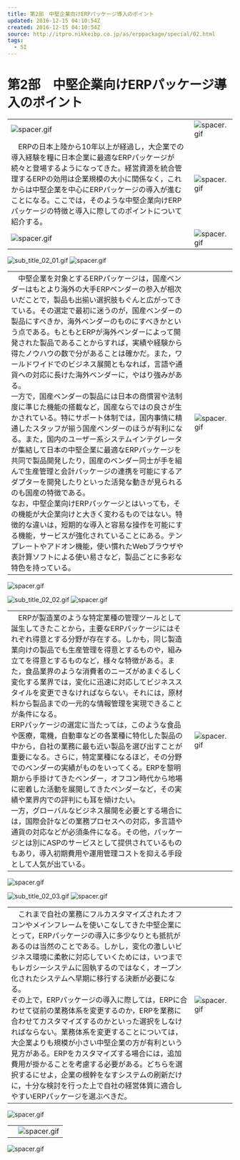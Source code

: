 ```yaml
---
title: 第2部　中堅企業向けERPパッケージ導入のポイント
updated: 2016-12-15 04:10:54Z
created: 2016-12-15 04:10:54Z
source: http://itpro.nikkeibp.co.jp/as/erppackage/special/02.html
tags:
  - SI
---
```


# 第2部　中堅企業向けERPパッケージ導入のポイント

|     |     |
| --- | --- |
| ![spacer.gif](../_resources/spacer-3.gif) | ![spacer.gif](../_resources/spacer-3.gif) |
| 　ERPの日本上陸から10年以上が経過し，大企業での導入経験を糧に日本企業に最適なERPパッケージが続々と登場するようになってきた。経営資源を統合管理するERPの効用は企業規模の大小に関係なく，これからは中堅企業を中心にERPパッケージの導入が進むことになる。ここでは，そのような中堅企業向けERPパッケージの特徴と導入に際してのポイントについて紹介する。 | ![spacer.gif](../_resources/spacer-3.gif) |
| ![spacer.gif](../_resources/spacer-3.gif) | ![spacer.gif](../_resources/spacer-3.gif) |

![sub_title_02_01.gif](../_resources/sub_title_02_01.gif)
![spacer.gif](../_resources/spacer-3.gif)

|     |     |
| --- | --- |
| 　中堅企業を対象とするERPパッケージは，国産ベンダーはもとより海外の大手ERPベンダーの参入が相次いだことで，製品も出揃い選択肢もぐんと広がってきている。その選定で最初に迷うのが，国産ベンダーの製品にすべきか，海外ベンダーのものにすべきかという点である。もともとERPが海外ベンダーによって開発された製品であることからすれば，実績や経験から得たノウハウの数で分があることは確かだ。また，ワールドワイドでのビジネス展開ともなれば，言語や通貨への対応に長けた海外ベンダーに，やはり強みがある。<br>一方で，国産ベンダーの製品には日本の商慣習や法制度に準じた機能の搭載など，国産ならではの良さが生かされている。特にサポート体制では，国内事情に精通したスタッフが揃う国産ベンダーのほうが有利になる。また，国内のユーザー系システムインテグレータが集結して日本の中堅企業に最適なERPパッケージを共同で製品開発したり，国産のベンダー同士が手を組んで生産管理と会計パッケージの連携を可能にするアダプターを開発したりといった活発な動きが見られるのも国産の特徴である。<br>なお，中堅企業向けERPパッケージとはいっても，その機能が大企業向けと大きく変わるものではない。特徴的な違いは，短期的な導入と容易な操作を可能にする機能，サービスが強化されていることにある。テンプレートやアドオン機能，使い慣れたWebブラウザや表計算ソフトによる使い易さなど，製品ごとに多彩な特色を持っている。 | ![spacer.gif](../_resources/spacer-3.gif) |

![spacer.gif](../_resources/spacer-3.gif)

![sub_title_02_02.gif](../_resources/sub_title_02_02.gif)
![spacer.gif](../_resources/spacer-3.gif)

|     |     |
| --- | --- |
| 　ERPが製造業のような特定業種の管理ツールとして誕生してきたことから，主要なERPパッケージにはそれぞれ得意とする分野が存在する。しかも，同じ製造業向けの製品でも生産管理を得意とするものや，組み立てを得意とするものなど，様々な特徴がある。また，食品業界のような消費者のニーズがめまぐるしく変化する業界では，変化に迅速に対応してビジネススタイルを変更できなければならない。それには，原材料から製品までの一元的な情報管理を実現できることが条件になる。<br>ERPパッケージの選定に当たっては，このような食品や医療，電機，自動車などの各業種に特化した製品の中から，自社の業務に最も近い製品を選び出すことが重要になる。さらに，特定業種になるほど，その分野でのベンダーの実績がものをいってくる。ERPを黎明期から手掛けてきたベンダー，オフコン時代から地場に密着した活動を展開してきたベンダーなど，その実績や業界内での評判にも耳を傾けたい。<br>一方，グローバルなビジネス展開を必要とする場合には，国際会計などの業務プロセスへの対応，多言語や通貨の対応などが必須条件になる。その他，パッケージとは別にASPのサービスとして提供されているものもあり，導入初期費用や運用管理コストを抑える手段として人気が出ている。 | ![spacer.gif](../_resources/spacer-3.gif) |

![spacer.gif](../_resources/spacer-3.gif)

![sub_title_02_03.gif](../_resources/sub_title_02_03.gif)
![spacer.gif](../_resources/spacer-3.gif)

|     |     |
| --- | --- |
| 　これまで自社の業務にフルカスタマイズされたオフコンやメインフレームを使いこなしてきた中堅企業にとって，ERPパッケージの導入に多少なりとも抵抗があるのは当然のことである。しかし，変化の激しいビジネス環境に柔軟に対応していくためには，いつまでもレガシーシステムに固執するのではなく，オープン化されたシステムへ早期に移行する決断が必要になる。<br>その上で，ERPパッケージの導入に際しては，ERPに合わせて従前の業務体系を変更するのか，ERPを業務に合わせてカスタマイズするのかといった選択をしなければならない。業務体系を変更することについては，大企業よりも規模が小さい中堅企業の方が有利という見方がある。ERPをカスタマイズする場合には，追加費用が掛かることを考慮する必要がある。どちらを選択するにせよ，企業の根幹をなすシステムの刷新だけに，十分な検討を行った上で自社の経営体質に適合しやすいERPパッケージを選ぶべきだ。 | ![spacer.gif](../_resources/spacer-3.gif) |

![spacer.gif](../_resources/spacer-3.gif)

|     |     |
| --- | --- |
|     | ![spacer.gif](../_resources/spacer-3.gif) |

![spacer.gif](../_resources/spacer-3.gif)